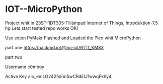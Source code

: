 # IOT--MicroPython

Project whit in 23ST-1DT305-Tillämpad Internet of Things, Introduktion-7,5 hp
Lets start tested repo works OK!

Use exten PyMakr
Flashed and Loaded the Pico whit MicroPython

part one
https://hackmd.io/@lnu-iot/B1T1_KM83

part two

Username
c0mboy

Active Key
aio_emLO242fsEm5wCRdEIJfwwqFkhy4
